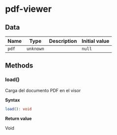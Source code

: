 # pdf-viewer

## Data

| Name  | Type      | Description | Initial value |
| ----- | --------- | ----------- | ------------- |
| `pdf` | `unknown` |             | `null`        |

## Methods

### load()

Carga del documento PDF
en el visor

**Syntax**

```typescript
load(): void
```

**Return value**

Void

